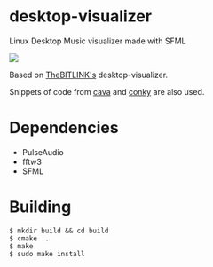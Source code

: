 # desktop-visualizer
Linux Desktop Music visualizer made with SFML

![](visualizer.gif)

Based on [TheBITLINK's](https://github.com/TheBITLINK/desktop-visualizer) desktop-visualizer.

Snippets of code from [cava](https://github.com/karlstav/cava) and [conky](https://github.com/brndnmtthws/conky) are also used.

# Dependencies

 - PulseAudio
 - fftw3
 - SFML

# Building

```
$ mkdir build && cd build
$ cmake ..
$ make
$ sudo make install
```

